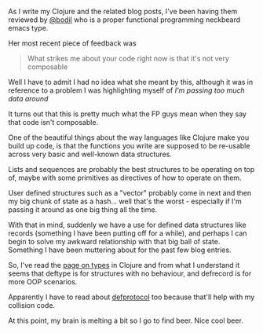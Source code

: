 As I write my Clojure and the related blog posts, I've been having them reviewed by [@bodil](http://twitter/bodil) who is a proper functional programming neckbeard emacs type.

Her most recent piece of feedback was

  <blockquote>
    What strikes me about your code right now is that it's not very composable
  </blockquote>

Well I have to admit I had no idea what she meant by this, although it was in reference to a problem I was highlighting myself of *I'm passing too much data around*

It turns out that this is pretty much what the FP guys mean when they say that code isn't composable.

One of the beautiful things about the way languages like Clojure make you build up code, is that the functions you write are supposed to be re-usable across very basic and well-known data structures.

Lists and sequences are probably the best structures to be operating on top of, maybe with some primitives as directives of how to operate on them. 

User defined structures such as a "vector" probably come in next and then my big chunk of state as a hash... well that's the worst - especially if I'm passing it around as one big thing all the time.

With that in mind, suddenly we have a use for defined data structures like records (something I have been putting off for a while), and perhaps I can begin to solve my awkward relationship with that big ball of state. Something I have been muttering about for the past few blog entries.

So, I've read the [page on types](http://clojure.org/datatypes) in Clojure and from what I understand it seems that deftype is for structures with no behaviour, and defrecord is for more OOP scenarios.

Apparently I have to read about [defprotocol](http://clojure.org/protocols) too because that'll help with my collision code.

At this point, my brain is melting a bit so I go to find beer. Nice cool beer.
